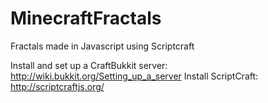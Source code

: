 MinecraftFractals
=================

Fractals made in Javascript using Scriptcraft

Install and set up a CraftBukkit server: http://wiki.bukkit.org/Setting_up_a_server
Install ScriptCraft: http://scriptcraftjs.org/
